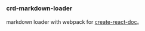### crd-markdown-loader

markdown loader with webpack for [create-react-doc](https://github.com/MuYunyun/create-react-doc)。